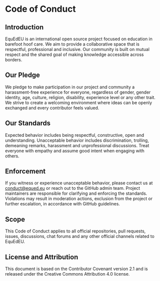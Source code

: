 # Code of Conduct

## Introduction
EquEdEU is an international open source project focused on education in barefoot hoof care. We aim to provide a collaborative space that is respectful, professional and inclusive. Our community is built on mutual respect and the shared goal of making knowledge accessible across borders.

## Our Pledge
We pledge to make participation in our project and community a harassment-free experience for everyone, regardless of gender, gender identity, age, culture, religion, disability, experience level or any other trait. We strive to create a welcoming environment where ideas can be openly exchanged and every contributor feels valued.

## Our Standards
Expected behavior includes being respectful, constructive, open and understanding. Unacceptable behavior includes discrimination, trolling, demeaning remarks, harassment and unprofessional discussions. Treat everyone with empathy and assume good intent when engaging with others.

## Enforcement
If you witness or experience unacceptable behavior, please contact us at <conduct@equed.eu> or reach out to the GitHub admin team. Project maintainers are responsible for clarifying and enforcing the standards. Violations may result in moderation actions, exclusion from the project or further escalation, in accordance with GitHub guidelines.

## Scope
This Code of Conduct applies to all official repositories, pull requests, issues, discussions, chat forums and any other official channels related to EquEdEU.

## License and Attribution
This document is based on the Contributor Covenant version 2.1 and is released under the Creative Commons Attribution 4.0 license.
